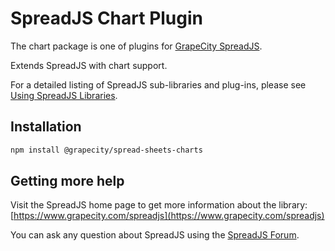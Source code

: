# SpreadJS Chart Plugin

The chart package is one of plugins for [GrapeCity SpreadJS](https://www.grapecity.com/spreadjs).

Extends SpreadJS with chart support.

For a detailed listing of SpreadJS sub-libraries and plug-ins, please see [Using SpreadJS Libraries](https://www.grapecity.com/spreadjs/docs/getstarted/modules).

## Installation
```sh
npm install @grapecity/spread-sheets-charts
```

## Getting more help
Visit the SpreadJS home page to get more information about the library:
[https://www.grapecity.com/spreadjs](https://www.grapecity.com/spreadjs)

You can ask any question about SpreadJS using the [SpreadJS Forum](https://www.grapecity.com/forums/spreadjs).
